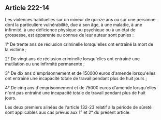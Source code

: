 Article 222-14
----
Les violences habituelles sur un mineur de quinze ans ou sur une personne dont
la particulière vulnérabilité, due à son âge, à une maladie, à une infirmité, à
une déficience physique ou psychique ou à un état de grossesse, est apparente ou
connue de leur auteur sont punies :

1° De trente ans de réclusion criminelle lorsqu'elles ont entraîné la mort de la
victime ;

2° De vingt ans de réclusion criminelle lorsqu'elles ont entraîné une mutilation
ou une infirmité permanente ;

3° De dix ans d'emprisonnement et de 150000 euros d'amende lorsqu'elles ont
entraîné une incapacité totale de travail pendant plus de huit jours ;

4° De cinq ans d'emprisonnement et de 75000 euros d'amende lorsqu'elles n'ont
pas entraîné une incapacité totale de travail pendant plus de huit jours.

Les deux premiers alinéas de l'article 132-23 relatif à la période de sûreté
sont applicables aux cas prévus aux 1° et 2° du présent article.
